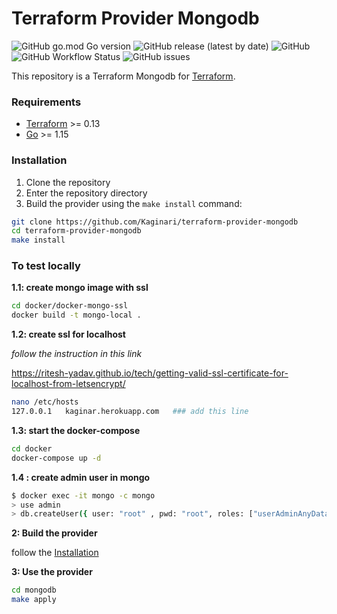# Terraform Provider Mongodb
![GitHub go.mod Go version](https://img.shields.io/github/go-mod/go-version/Kaginari/terraform-provider-mongodb?logo=go&style=flat-square)
![GitHub release (latest by date)](https://img.shields.io/github/v/release/Kaginari/terraform-provider-mongodb?logo=git&style=flat-square)
![GitHub](https://img.shields.io/github/license/Kaginari/terraform-provider-mongodb?color=yellow&style=flat-square)
![GitHub Workflow Status](https://img.shields.io/github/workflow/status/Kaginari/terraform-provider-mongodb/golangci?logo=github&style=flat-square)
![GitHub issues](https://img.shields.io/github/issues/Kaginari/terraform-provider-mongodb?logo=github&style=flat-square)


This repository is a Terraform Mongodb for [Terraform](https://www.terraform.io).

### Requirements

- [Terraform](https://www.terraform.io/downloads.html) >= 0.13
- [Go](https://golang.org/doc/install) >= 1.15

### Installation

1. Clone the repository
1. Enter the repository directory
1. Build the provider using the `make install` command:

````bash
git clone https://github.com/Kaginari/terraform-provider-mongodb
cd terraform-provider-mongodb
make install
````

### To test locally 

**1.1: create mongo image  with ssl**


````bash
cd docker/docker-mongo-ssl
docker build -t mongo-local .
````
**1.2: create ssl for localhost**


*follow the instruction in this link*

https://ritesh-yadav.github.io/tech/getting-valid-ssl-certificate-for-localhost-from-letsencrypt/


````bash
nano /etc/hosts
127.0.0.1   kaginar.herokuapp.com   ### add this line 
````


**1.3: start the docker-compose**
````bash
cd docker
docker-compose up -d
````
**1.4 : create admin user in mongo**

````bash
$ docker exec -it mongo -c mongo
> use admin
> db.createUser({ user: "root" , pwd: "root", roles: ["userAdminAnyDatabase", "dbAdminAnyDatabase", "readWriteAnyDatabase"]})
````
**2: Build the provider**

follow the [Installation](#Installation)

**3: Use the provider**

````bash
cd mongodb
make apply
````
